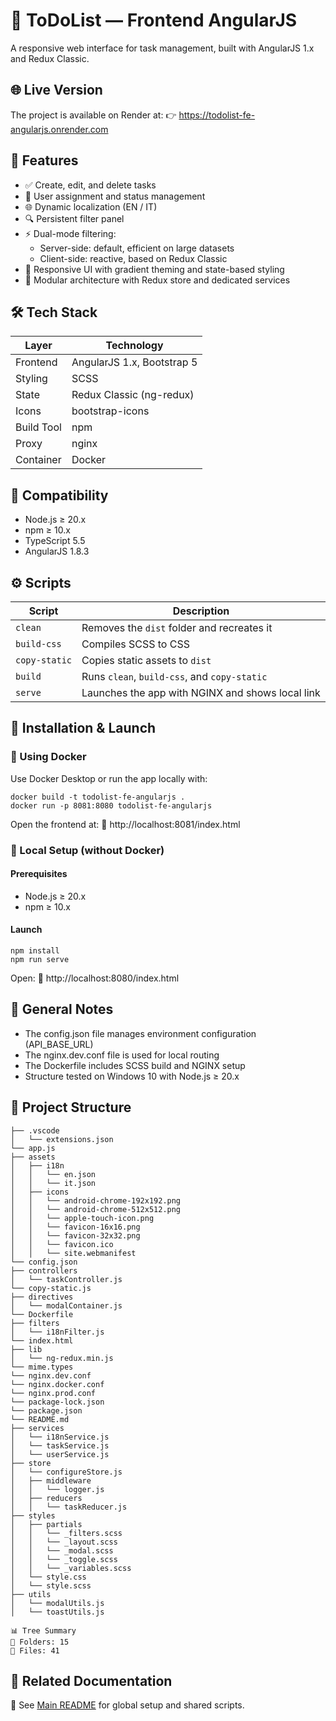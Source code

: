 # 🧾 ToDoList — Frontend AngularJS

A responsive web interface for task management, built with AngularJS 1.x and Redux Classic.

## 🌐 Live Version

The project is available on Render at: 👉 https://todolist-fe-angularjs.onrender.com

## 🧩 Features

   - ✅ Create, edit, and delete tasks
   - 👥 User assignment and status management
   - 🌐 Dynamic localization (EN / IT)
   - 🔍 Persistent filter panel
   - ⚡ Dual-mode filtering:
     - Server-side: default, efficient on large datasets
     - Client-side: reactive, based on Redux Classic
   - 🎨 Responsive UI with gradient theming and state-based styling
   - 🧠 Modular architecture with Redux store and dedicated services

## 🛠 Tech Stack

| Layer       | Technology                 |
|-------------|----------------------------|
| Frontend    | AngularJS 1.x, Bootstrap 5 |
| Styling     | SCSS                       |
| State       | Redux Classic (ng-redux)   |
| Icons       | bootstrap-icons            |
| Build Tool  | npm                        |
| Proxy       | nginx                      |
| Container   | Docker                     |

## 🧪 Compatibility

   - Node.js ≥ 20.x  
   - npm ≥ 10.x  
   - TypeScript 5.5  
   - AngularJS 1.8.3  

## ⚙️ Scripts

| Script         | Description                                      |
|----------------|--------------------------------------------------|
| `clean`        | Removes the `dist` folder and recreates it       |
| `build-css`    | Compiles SCSS to CSS                             |
| `copy-static`  | Copies static assets to `dist`                   |
| `build`        | Runs `clean`, `build-css`, and `copy-static`     |
| `serve`        | Launches the app with NGINX and shows local link |

## 🚀 Installation & Launch

<!-- actual anchor -->
<a name="installation-and-launch"></a>

### 🐳 Using Docker

Use Docker Desktop or run the app locally with:
```
docker build -t todolist-fe-angularjs .
docker run -p 8081:8080 todolist-fe-angularjs
```
Open the frontend at: 📍 http://localhost:8081/index.html

### 🧪 Local Setup (without Docker)

#### Prerequisites

   - Node.js ≥ 20.x
   - npm ≥ 10.x

#### Launch
```
npm install
npm run serve
```
Open: 📍 http://localhost:8080/index.html

## 🧾 General Notes

   - The config.json file manages environment configuration (API_BASE_URL)
   - The nginx.dev.conf file is used for local routing
   - The Dockerfile includes SCSS build and NGINX setup
   - Structure tested on Windows 10 with Node.js ≥ 20.x

## 📁 Project Structure

```
├── .vscode
│   └── extensions.json
└── app.js
├── assets
│   ├── i18n
│   │   └── en.json
│   │   └── it.json
│   ├── icons
│   │   └── android-chrome-192x192.png
│   │   └── android-chrome-512x512.png
│   │   └── apple-touch-icon.png
│   │   └── favicon-16x16.png
│   │   └── favicon-32x32.png
│   │   └── favicon.ico
│   │   └── site.webmanifest
└── config.json
├── controllers
│   └── taskController.js
└── copy-static.js
├── directives
│   └── modalContainer.js
└── Dockerfile
├── filters
│   └── i18nFilter.js
└── index.html
├── lib
│   └── ng-redux.min.js
└── mime.types
└── nginx.dev.conf
└── nginx.docker.conf
└── nginx.prod.conf
└── package-lock.json
└── package.json
└── README.md
├── services
│   └── i18nService.js
│   └── taskService.js
│   └── userService.js
├── store
│   └── configureStore.js
│   ├── middleware
│   │   └── logger.js
│   ├── reducers
│   │   └── taskReducer.js
├── styles
│   ├── partials
│   │   └── _filters.scss
│   │   └── _layout.scss
│   │   └── _modal.scss
│   │   └── _toggle.scss
│   │   └── _variables.scss
│   └── style.css
│   └── style.scss
├── utils
│   └── modalUtils.js
│   └── toastUtils.js

📊 Tree Summary
📁 Folders: 15
📄 Files: 41
```

## 🔗 Related Documentation

📖 See [Main README](../README.md) for global setup and shared scripts.